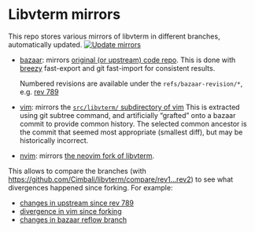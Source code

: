 # Libvterm mirrors

This repo stores various mirrors of libvterm in different branches, automatically updated. [![Update mirrors](https://github.com/Cimbali/libvterm/actions/workflows/update.yml/badge.svg)](https://github.com/Cimbali/libvterm/actions/workflows/update.yml)

- [bazaar](https://github.com/Cimbali/libvterm/tree/bazaar): mirrors [original (or upstream) code repo](https://bazaar.leonerd.org.uk/c/libvterm/).
  This is done with [breezy](https://www.breezy-vcs.org/doc/en/) fast-export and git fast-import for consistent results.

  Numbered revisions are available under the `refs/bazaar-revision/*`, e.g. [rev 789](https://github.com/Cimbali/libvterm/tree/refs/bazaar-revision/789)
- [vim](https://github.com/Cimbali/libvterm/tree/vim): mirrors the [`src/libvterm/` subdirectory of vim](https://github.com/vim/vim/tree/master/src/libvterm)
  This is extracted using git subtree command, and artificially “grafted” onto a bazaar commit to provide common history.
  The selected common ancestor is the commit that seemed most appropriate (smallest diff), but may be historically incorrect.
- [nvim](https://github.com/Cimbali/libvterm/tree/nvim): mirrors [the neovim fork of libvterm](https://github.com/neovim/libvterm).

This allows to compare the branches (with https://github.com/Cimbali/libvterm/compare/rev1...rev2) to see what divergences happened since forking. For example:
- [changes in upstream since rev 789](https://github.com/Cimbali/libvterm/compare/bazaar-revision/789...bazaar)
- [divergence in vim since forking](https://github.com/Cimbali/libvterm/compare/bazaar...vim)
- [changes in bazaar reflow branch](https://github.com/Cimbali/libvterm/compare/bazaar...bazaar-reflow)
